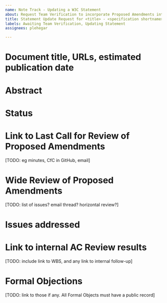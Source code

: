```yaml
---
name: Note Track - Updating a W3C Statement
about: Request Team Verification to incorporate Proposed Amendments into a Statement (Statement -> Statement)
title: Statement Update Request for <title> - <specification shortname>
labels: Awaiting Team Verification, Updating Statement
assignees: plehegar

---
```


# Document title, URLs, estimated publication date

# Abstract

# Status

# Link to Last Call for Review of Proposed Amendments
[TODO: eg minutes, CfC in GitHub, email]

# Wide Review of Proposed Amendments
[TODO: list of issues? email thread? horizontal review?]

# Issues addressed

# Link to internal AC Review results
[TODO: include link to WBS, and any link to internal follow-up]

# Formal Objections
[TODO: link to those if any. All Formal Objects must have a public record]
